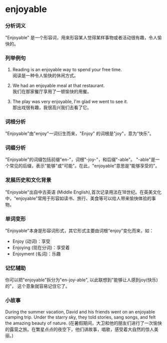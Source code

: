 # enjoyable

### 分析词义

  

"Enjoyable" 是一个形容词，用来形容某人觉得某样事物或者活动很有趣，令人愉快的。

  

### 列举例句

  

1.  Reading is an enjoyable way to spend your free time.  
    阅读是一种令人愉快的休闲方式。
    
      
    
2.  We had an enjoyable meal at that restaurant.  
    我们在那家餐厅享用了一顿愉快的用餐。
    
      
    
3.  The play was very enjoyable, I'm glad we went to see it.  
    那出戏很有趣，我很高兴我们去看了它。
    
      
    

  

### 词根分析

  

"Enjoyable"由"enjoy"一词衍生而来，"Enjoy" 的词根是"joy"，意为“快乐”。

  

### 词缀分析

  

"Enjoyable"的词缀包括前缀"en-"，词根"-joy-"，和后缀"-able"。 "-able"是一个常见的后缀，表示"能够"或"可能"。在此，"enjoyable"意思是"能够享受的"。

  

### 发展历史和文化背景

  

"Enjoyable"出自中古英语 (Middle English),首次记录用法在18世纪。在英美文化中，“enjoyable”常用于形容如读书、旅行、美食等可以给人带来愉快体验的事物。

  

### 单词变形

  

"Enjoyable"本身是形容词形式，其它形式主要由词根“enjoy”变化而来，如：

  

*   Enjoy (动词)：享受
*   Enjoying (现在分词)：享受着
*   Enjoyment (名词)：乐趣

  

### 记忆辅助

  

你可以把"enjoyable"拆分为"en-joy-able", 以此联想到"能够让人感到joy(快乐)的"， 这个意象就容易记住它了。

  

### 小故事

  

During the summer vacation, David and his friends went on an enjoyable camping trip. Under the starry sky, they told stories, sang songs, and felt the amazing beauty of nature. (在暑假期间，大卫和他的朋友们进行了一次愉快的露营之旅。在繁星点点的夜空下，他们讲故事，唱歌，感受着大自然的惊人美丽。)
